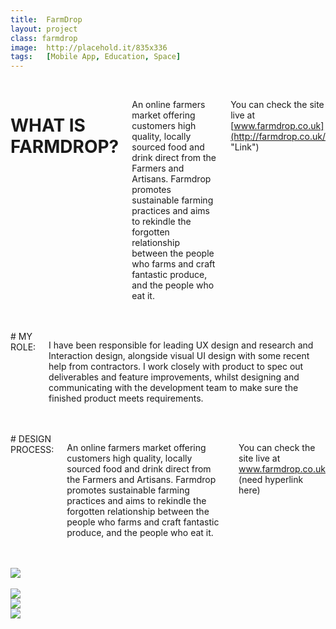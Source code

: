 ```yaml
---
title:  FarmDrop
layout: project
class: farmdrop
image:  http://placehold.it/835x336
tags:   [Mobile App, Education, Space]
---
```


<div class="row">
  <div class="one column">&nbsp;</div>
  <div class="ten columns" markdown="1">

# WHAT IS FARMDROP?

An online farmers market offering customers high quality, locally sourced food and drink direct from the Farmers and Artisans. Farmdrop promotes sustainable farming practices and aims to rekindle the forgotten relationship between the people who farms and craft fantastic produce, and the people who eat it.

You can check the site live at [www.farmdrop.co.uk](http://farmdrop.co.uk/ "Link")
 
  </div>
  <div class="one column">&nbsp;</div>
</div>


<div class="row">
<div class="one column">&nbsp;</div>
  <div class="ten columns" markdown="1">
# MY ROLE:

I have been responsible for leading UX design and research and Interaction design, alongside visual UI design with some recent help from contractors. I work closely with product to spec out deliverables and feature improvements, whilst designing and communicating with the development team to make sure the finished product meets requirements.

  </div>
    <div class="one column">&nbsp;</div>
</div>


<div class="row">
  <div class="one column">&nbsp;</div>
  <div class="ten columns" markdown="1">
# DESIGN PROCESS:

An online farmers market offering customers high quality, locally sourced food and drink direct from the Farmers and Artisans. Farmdrop promotes sustainable farming practices and aims to rekindle the forgotten relationship between the people who farms and craft fantastic produce, and the people who eat it.

You can check the site live at www.farmdrop.co.uk (need hyperlink here)

  </div>
  <div class="one column">&nbsp;</div>
</div>

<div class="row">
  <div class="one column">&nbsp;</div>
  <div class="ten columns">
    <img src="http://placehold.it/800x400">
  </div>
  <div class="one column">&nbsp;</div>
</div>

<div class="row">
  <div class="six columns"><img src="http://placehold.it/360x360"></div>
  <div class="six columns"><img src="http://placehold.it/360x360"></div>

</div>

<div class="row">
  <div class="twelve columns"><img src="http://placehold.it/360x360"></div>
</div>